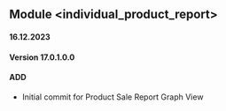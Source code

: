## Module <individual_product_report>

#### 16.12.2023
#### Version 17.0.1.0.0
#### ADD
- Initial commit for Product Sale Report Graph View
